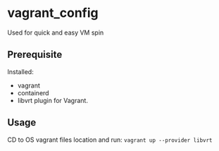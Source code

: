 # vagrant_config
Used for quick and easy VM spin

## Prerequisite
Installed:
  - vagrant
  - containerd
  - libvrt plugin for Vagrant.

## Usage
CD to OS vagrant files location and run:
``` vagrant up --provider libvrt ``` 
